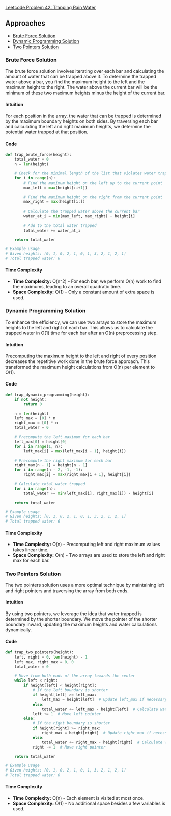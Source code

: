 [Leetcode Problem 42: Trapping Rain Water](https://leetcode.com/problems/trapping-rain-water/)

## Approaches
- [Brute Force Solution](#brute-force-solution)
- [Dynamic Programming Solution](#dynamic-programming-solution)
- [Two Pointers Solution](#two-pointers-solution)

### Brute Force Solution

The brute force solution involves iterating over each bar and calculating the amount of water that can be trapped above it. To determine the trapped water above a bar, you find the maximum height to the left and the maximum height to the right. The water above the current bar will be the minimum of these two maximum heights minus the height of the current bar.

#### Intuition
For each position in the array, the water that can be trapped is determined by the maximum boundary heights on both sides. By traversing each bar and calculating the left and right maximum heights, we determine the potential water trapped at that position.

#### Code
```python
def trap_brute_force(height):
    total_water = 0
    n = len(height)

    # Check for the minimal length of the list that violates water trapping
    for i in range(n):
        # Find the maximum height on the left up to the current point
        max_left = max(height[:i+1])
        
        # Find the maximum height on the right from the current point
        max_right = max(height[i:])
        
        # Calculate the trapped water above the current bar
        water_at_i = min(max_left, max_right) - height[i]
        
        # Add to the total water trapped
        total_water += water_at_i

    return total_water

# Example usage
# Given heights: [0, 1, 0, 2, 1, 0, 1, 3, 2, 1, 2, 1]
# Total trapped water: 6
```

#### Time Complexity
- **Time Complexity:** O(n^2) - For each bar, we perform O(n) work to find the maximums, leading to an overall quadratic time.
- **Space Complexity:** O(1) - Only a constant amount of extra space is used.

### Dynamic Programming Solution

To enhance the efficiency, we can use two arrays to store the maximum heights to the left and right of each bar. This allows us to calculate the trapped water in O(1) time for each bar after an O(n) preprocessing step.

#### Intuition
Precomputing the maximum height to the left and right of every position decreases the repetitive work done in the brute force approach. This transformed the maximum height calculations from O(n) per element to O(1).

#### Code
```python
def trap_dynamic_programming(height):
    if not height:
        return 0

    n = len(height)
    left_max = [0] * n
    right_max = [0] * n
    total_water = 0

    # Precompute the left maximum for each bar
    left_max[0] = height[0]
    for i in range(1, n):
        left_max[i] = max(left_max[i - 1], height[i])

    # Precompute the right maximum for each bar
    right_max[n - 1] = height[n - 1]
    for i in range(n - 2, -1, -1):
        right_max[i] = max(right_max[i + 1], height[i])

    # Calculate total water trapped
    for i in range(n):
        total_water += min(left_max[i], right_max[i]) - height[i]

    return total_water

# Example usage
# Given heights: [0, 1, 0, 2, 1, 0, 1, 3, 2, 1, 2, 1]
# Total trapped water: 6
```

#### Time Complexity
- **Time Complexity:** O(n) - Precomputing left and right maximum values takes linear time.
- **Space Complexity:** O(n) - Two arrays are used to store the left and right max for each bar.

### Two Pointers Solution

The two pointers solution uses a more optimal technique by maintaining left and right pointers and traversing the array from both ends.

#### Intuition
By using two pointers, we leverage the idea that water trapped is determined by the shorter boundary. We move the pointer of the shorter boundary inward, updating the maximum heights and water calculations dynamically.

#### Code
```python
def trap_two_pointers(height):
    left, right = 0, len(height) - 1
    left_max, right_max = 0, 0
    total_water = 0

    # Move from both ends of the array towards the center
    while left < right:
        if height[left] < height[right]:
            # If the left boundary is shorter
            if height[left] >= left_max:
                left_max = height[left]  # Update left_max if necessary
            else:
                total_water += left_max - height[left]  # Calculate water above current bar
            left += 1  # Move left pointer
        else:
            # If the right boundary is shorter
            if height[right] >= right_max:
                right_max = height[right]  # Update right_max if necessary
            else:
                total_water += right_max - height[right]  # Calculate water above current bar
            right -= 1  # Move right pointer

    return total_water

# Example usage
# Given heights: [0, 1, 0, 2, 1, 0, 1, 3, 2, 1, 2, 1]
# Total trapped water: 6
```

#### Time Complexity
- **Time Complexity:** O(n) - Each element is visited at most once.
- **Space Complexity:** O(1) - No additional space besides a few variables is used.

